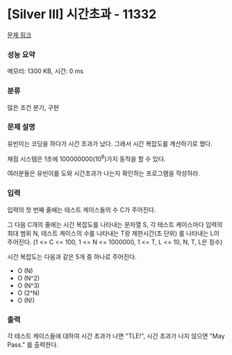 # [Silver III] 시간초과 - 11332 

[문제 링크](https://www.acmicpc.net/problem/11332) 

### 성능 요약

메모리: 1300 KB, 시간: 0 ms

### 분류

많은 조건 분기, 구현

### 문제 설명

<p>유빈이는 코딩을 하다가 시간 초과가 났다. 그래서 시간 복잡도를 계산하기로 했다.</p>

<p>채점 시스템은 1초에 100000000(10<sup>8</sup>)가지 동작을 할 수 있다.</p>

<p>여러분들은 유빈이를 도와 시간초과가 나는지 확인하는 프로그램을 작성하라.</p>

### 입력 

 <p>입력의 첫 번째 줄에는 테스트 케이스들의 수 C가 주어진다.</p>

<p>그 다음 C개의 줄에는 시간 복잡도를 나타내는 문자열 S, 각 테스트 케이스마다 입력의 최대 범위 N, 테스트 케이스의 수를 나타내는 T랑 제한시간(초 단위) 를 나타내는 L이 주어진다. (1 <= C <= 100, 1 <= N <= 1000000, 1 <= T, L <= 10, N, T, L은 정수)</p>

<p>시간 복잡도는 다음과 같은 5개 중 하나로 주어진다.</p>

<ul>
	<li>O (N)</li>
	<li>O (N^2)</li>
	<li>O (N^3)</li>
	<li>O (2^N)</li>
	<li>O (N!)</li>
</ul>

### 출력 

 <p>각 테스트 케이스들에 대하여 시간 초과가 나면 "TLE!", 시간 초과가 나지 않으면 "May Pass." 를 출력한다.</p>

